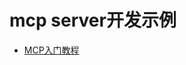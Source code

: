 
# mcp server开发示例


- [MCP入门教程](https://youngqqcn.github.io/2025/05/09/technology/AI/MCP%E5%A4%A7%E8%AF%AD%E8%A8%80%E6%A8%A1%E5%9E%8B%E4%BA%A4%E4%BA%92%E5%8D%8F%E8%AE%AE/)
